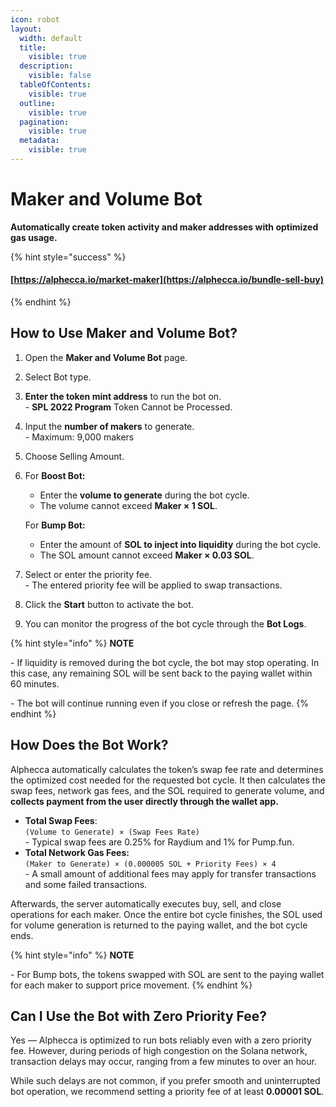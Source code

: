 ```yaml
---
icon: robot
layout:
  width: default
  title:
    visible: true
  description:
    visible: false
  tableOfContents:
    visible: true
  outline:
    visible: true
  pagination:
    visible: true
  metadata:
    visible: true
---
```


# Maker and Volume Bot

**Automatically create token activity and maker addresses with optimized gas usage.**

{% hint style="success" %}
#### [https://alphecca.io/market-maker](https://alphecca.io/bundle-sell-buy)
{% endhint %}

## How to Use Maker and Volume Bot?&#x20;

1. Open the **Maker and Volume Bot** page.
2. Select Bot type.
3. **Enter the token mint address** to run the bot on.\
   \- **SPL 2022 Program** Token Cannot be Processed.
4. Input the **number of makers** to generate.\
   \- Maximum: 9,000 makers
5. Choose Selling Amount.
6.  For **Boost Bot:**

    * Enter the **volume to generate** during the bot cycle.
    * The volume cannot exceed **Maker × 1 SOL**.

    For **Bump Bot:**

    * Enter the amount of **SOL to inject into liquidity** during the bot cycle.
    * The SOL amount cannot exceed **Maker × 0.03 SOL**.
7. Select or enter the priority fee.\
   \- The entered priority fee will be applied to swap transactions.
8. Click the **Start** button to activate the bot.
9. You can monitor the progress of the bot cycle through the **Bot Logs**.

{% hint style="info" %}
**NOTE**

\- If liquidity is removed during the bot cycle, the bot may stop operating. In this case, any remaining SOL will be sent back to the paying wallet within 60 minutes.

\- The bot will continue running even if you close or refresh the page.
{% endhint %}

## How Does the Bot Work?

Alphecca automatically calculates the token’s swap fee rate and determines the optimized cost needed for the requested bot cycle. It then calculates the swap fees, network gas fees, and the SOL required to generate volume, and **collects payment from the user directly through the wallet app.**

* **Total Swap Fees**:\
  &#x20;`(Volume to Generate) × (Swap Fees Rate)` \
  \- Typical swap fees are 0.25% for Raydium and 1% for Pump.fun.
* **Total Network Gas Fees:**\
  &#x20;`(Maker to Generate) × (0.000005 SOL + Priority Fees) × 4` \
  \- A small amount of additional fees may apply for transfer transactions and some failed transactions.

Afterwards, the server automatically executes buy, sell, and close operations for each maker. Once the entire bot cycle finishes, the SOL used for volume generation is returned to the paying wallet, and the bot cycle ends.

{% hint style="info" %}
**NOTE**

\- For Bump bots, the tokens swapped with SOL are sent to the paying wallet for each maker to support price movement.
{% endhint %}

## Can I Use the Bot with Zero Priority Fee?

Yes — Alphecca is optimized to run bots reliably even with a zero priority fee. However, during periods of high congestion on the Solana network, transaction delays may occur, ranging from a few minutes to over an hour.

While such delays are not common, if you prefer smooth and uninterrupted bot operation, we recommend setting a priority fee of at least **0.00001 SOL**.
